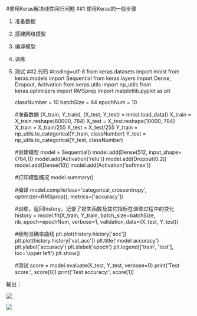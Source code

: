 #使用Keras解决线性回归问题
##1.使用Keras的一般步骤
1. 准备数据
1. 搭建网络模型
1. 编译模型
1. 训练
1. 测试
##2.代码
    #coding=utf-8
	from keras.datasets import mnist
	from keras.models import Sequential
	from keras.layers import Dense, Dropout, Activation
	from keras.utils import np_utils
	from keras.optimizers import RMSprop
	import matplotlib.pyplot as plt
	
	classNumber = 10
	batchSize = 64
	epochNum = 10
	
	#准备数据
	(X_train, Y_train), (X_test, Y_test) = mnist.load_data()
	X_train = X_train.reshape(60000, 784)
	X_test = X_test.reshape(10000, 784)
	X_train = X_train/255
	X_test = X_test/255
	Y_train = np_utils.to_categorical(Y_train, classNumber)
	Y_test = np_utils.to_categorical(Y_test, classNumber)
	
	#创建模型
	model = Sequential()
	model.add(Dense(512, input_shape=(784,)))
	model.add(Activation('relu'))
	model.add(Dropout(0.2))
	model.add(Dense(10))
	model.add(Activation('softmax'))
	
	#打印模型概况
	model.summary()
	
	#编译
	model.compile(loss='categorical_crossentropy', optimizer=RMSprop(), metrics=['accuracy'])
	
	#训练，返回history，记录了损失函数及其它指标在训练过程中的变化
	history = model.fit(X_train, Y_train, batch_size=batchSize, nb_epoch=epochNum, verbose=1,
	                    validation_data=(X_test, Y_test))
	
	#绘制准确率曲线
	plt.plot(history.history['acc'])
	plt.plot(history.history['val_acc'])
	plt.title('model accuracy')
	plt.ylabel('accuracy')
	plt.xlabel('epoch')
	plt.legend(['train', 'test'], loc='upper left')
	plt.show()
	
	#测试
	score = model.evaluate(X_test, Y_test, verbose=0)
	print('Test score:', score[0])
	print('Test accuracy:', score[1])

输出：

![](https://i.imgur.com/m9dJn7X.jpg)

![](https://i.imgur.com/MmuIyNV.jpg)
